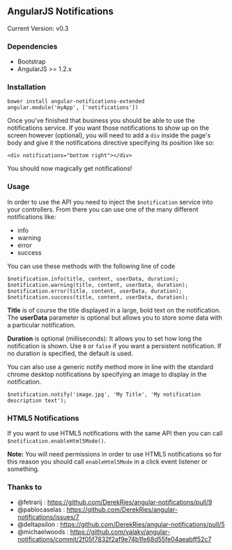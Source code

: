 ## AngularJS Notifications

Current Version:  v0.3

### Dependencies

- Bootstrap
- AngularJS >= 1.2.x

### Installation

    bower install angular-notifications-extended
    angular.module('myApp', ['notifications'])

Once you've finished that business you should be able to use the notifications
service.  If you want those notifications to show up on the screen however
(optional), you will need to add a `div` inside the page's body and give it the
notifications directive specifying its position like so:

    <div notifications="bottom right"></div>

You should now magically get notifications!

### Usage

In order to use the API you need to inject the `$notification` service into
your controllers. From there you can use one of the many different notifications
like:

 * info
 * warning
 * error
 * success

You can use these methods with the following line of code

    $notification.info(title, content, userData, duration);
    $notification.warning(title, content, userData, duration);
    $notification.error(title, content, userData, duration);
    $notification.success(title, content, userData, duration);

**Title** is of course the title displayed in a large, bold text on the
notification.  
The **userData** parameter is optional but allows you to store some data with a
particular notification.

**Duration** is optional (milliseconds): It allows you to set how long the
notification is shown. Use `0` or `false` if you want a persistent
notification. If no duration is specified, the default is used.

You can also use a generic notify method more in line with the standard chrome
desktop notifications by specifying an image to display in the notification.

    $notification.notify('image.jpg', 'My Title', 'My notification description text');

### HTML5 Notifications

If you want to use HTML5 notifications with the same API then you can call
`$notification.enableHtml5Mode()`.

**Note:** You will need permissions in order to use HTML5 notifications so for
this reason you should call `enableHtml5Mode` in a click event listener or
something.

### Thanks to

 - @fetrarij : https://github.com/DerekRies/angular-notifications/pull/9
 - @pablocaselas : https://github.com/DerekRies/angular-notifications/issues/7
 - @deltapsilon : https://github.com/DerekRies/angular-notifications/pull/5
 - @michaelwoods : https://github.com/valaky/angular-notifications/commit/2f05f7832f2af9e74b1fe68d55fe04aeabff52c7
